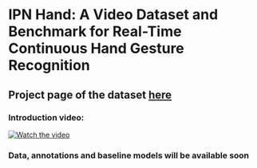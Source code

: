 # IPN Hand: A Video Dataset and Benchmark for Real-Time Continuous Hand Gesture Recognition

## Project page of the dataset [here](https://gibranbenitez.github.io/IPN_Hand/)

### Introduction video:
[![Watch the video](https://img.youtube.com/vi/OH3n5rf2wV8/maxresdefault.jpg)](https://youtu.be/OH3n5rf2wV8)


### Data, annotations and baseline models will be available soon
